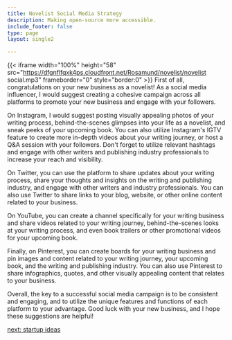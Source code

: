 ```yaml
---
title: Novelist Social Media Strategy
description: Making open-source more accessible.
include_footer: false
type: page
layout: single2

---
```


{{< iframe width="100%" height="58" src="https://dfgnflfqxk4ps.cloudfront.net/Rosamund/novelist/novelist social.mp3" frameborder="0" style="border:0" >}}
First of all, congratulations on your new business as a novelist! As a social media influencer, I would suggest creating a cohesive campaign across all platforms to promote your new business and engage with your followers.

On Instagram, I would suggest posting visually appealing photos of your writing process, behind-the-scenes glimpses into your life as a novelist, and sneak peeks of your upcoming book. You can also utilize Instagram's IGTV feature to create more in-depth videos about your writing journey, or host a Q&A session with your followers. Don't forget to utilize relevant hashtags and engage with other writers and publishing industry professionals to increase your reach and visibility.

On Twitter, you can use the platform to share updates about your writing process, share your thoughts and insights on the writing and publishing industry, and engage with other writers and industry professionals. You can also use Twitter to share links to your blog, website, or other online content related to your business.

On YouTube, you can create a channel specifically for your writing business and share videos related to your writing journey, behind-the-scenes looks at your writing process, and even book trailers or other promotional videos for your upcoming book.

Finally, on Pinterest, you can create boards for your writing business and pin images and content related to your writing journey, your upcoming book, and the writing and publishing industry. You can also use Pinterest to share infographics, quotes, and other visually appealing content that relates to your business.

Overall, the key to a successful social media campaign is to be consistent and engaging, and to utilize the unique features and functions of each platform to your advantage. Good luck with your new business, and I hope these suggestions are helpful!


<a href="https://workdojos.com/novelist/startup">next: startup ideas</a>
